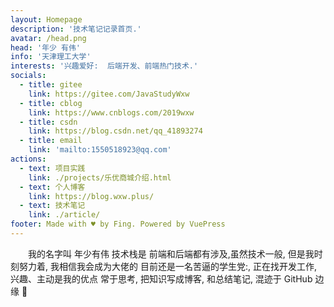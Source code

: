```yaml
---
layout: Homepage
description: '技术笔记记录首页.'
avatar: /head.png
head: '年少 有伟'
info: '天津理工大学'
interests: '兴趣爱好:  后端开发、前端热门技术.'
socials:
  - title: gitee
    link: https://gitee.com/JavaStudyWxw
  - title: cblog
    link: https://www.cnblogs.com/2019wxw
  - title: csdn
    link: https://blog.csdn.net/qq_41893274
  - title: email
    link: 'mailto:1550518923@qq.com'
actions:
  - text: 项目实践
    link: ./projects/乐优商城介绍.html
  - text: 个人博客
    link: https://blog.wxw.plus/
  - text: 技术笔记
    link: ./article/
footer: Made with ♥ by Fing. Powered by VuePress
---
```


&emsp;&emsp;我的名字叫 年少有伟 技术栈是 前端和后端都有涉及,虽然技术一般, 但是我时刻努力着,
我相信我会成为大佬的
目前还是一名苦逼的学生党:, 正在找开发工作, 兴趣、主动是我的优点
常于思考, 把知识写成博客, 和总结笔记, 混迹于 GitHub 边缘 :dizzy:
